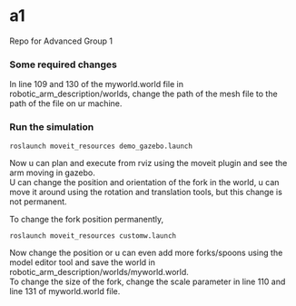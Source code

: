 # a1
Repo for Advanced Group 1  
### Some required changes  
In line 109 and 130 of the myworld.world file in robotic_arm_description/worlds, change the path of the mesh file to the path of the file on ur machine.
### Run the simulation  
```
roslaunch moveit_resources demo_gazebo.launch
  ```  
  Now u can plan and execute from rviz using the moveit plugin and see the arm moving in gazebo.  
  U can change the position and orientation of the fork in the world, u can move it around using the rotation and translation tools, but this change is not permanent.
  
To change the fork position permanently,  
```
roslaunch moveit_resources customw.launch
```
Now change the position or u can even add more forks/spoons using the model editor tool and save the world in robotic_arm_description/worlds/myworld.world.  
To change the size of the fork, change the scale parameter in line 110 and line 131 of myworld.world file.
